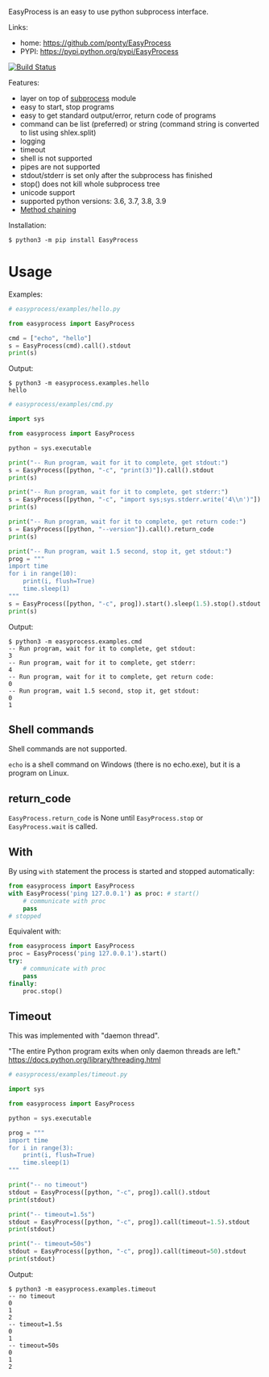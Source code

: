 EasyProcess is an easy to use python subprocess interface.

Links:
 * home: https://github.com/ponty/EasyProcess
 * PYPI: https://pypi.python.org/pypi/EasyProcess

[![Build Status](https://travis-ci.org/ponty/EasyProcess.svg?branch=master)](https://travis-ci.org/ponty/EasyProcess)

Features:
 - layer on top of [subprocess](https://docs.python.org/library/subprocess.html) module
 - easy to start, stop programs
 - easy to get standard output/error, return code of programs
 - command can be list (preferred) or string (command string is converted to list using shlex.split)
 - logging
 - timeout
 - shell is not supported
 - pipes are not supported
 - stdout/stderr is set only after the subprocess has finished
 - stop() does not kill whole subprocess tree
 - unicode support
 - supported python versions: 3.6, 3.7, 3.8, 3.9
 - [Method chaining](https://en.wikipedia.org/wiki/Method_chaining)
 
Installation:

```console
$ python3 -m pip install EasyProcess
```

Usage
=====

Examples:
```py
# easyprocess/examples/hello.py

from easyprocess import EasyProcess

cmd = ["echo", "hello"]
s = EasyProcess(cmd).call().stdout
print(s)

```

Output:
<!-- embedme doc/gen/python3_-m_easyprocess.examples.hello.txt -->

```console
$ python3 -m easyprocess.examples.hello
hello
```


```py
# easyprocess/examples/cmd.py

import sys

from easyprocess import EasyProcess

python = sys.executable

print("-- Run program, wait for it to complete, get stdout:")
s = EasyProcess([python, "-c", "print(3)"]).call().stdout
print(s)

print("-- Run program, wait for it to complete, get stderr:")
s = EasyProcess([python, "-c", "import sys;sys.stderr.write('4\\n')"]).call().stderr
print(s)

print("-- Run program, wait for it to complete, get return code:")
s = EasyProcess([python, "--version"]).call().return_code
print(s)

print("-- Run program, wait 1.5 second, stop it, get stdout:")
prog = """
import time
for i in range(10):
    print(i, flush=True)
    time.sleep(1)
"""
s = EasyProcess([python, "-c", prog]).start().sleep(1.5).stop().stdout
print(s)

```

Output:
<!-- embedme doc/gen/python3_-m_easyprocess.examples.cmd.txt -->

```console
$ python3 -m easyprocess.examples.cmd
-- Run program, wait for it to complete, get stdout:
3
-- Run program, wait for it to complete, get stderr:
4
-- Run program, wait for it to complete, get return code:
0
-- Run program, wait 1.5 second, stop it, get stdout:
0
1
```

Shell commands
--------------

Shell commands are not supported.

``echo`` is a shell command on Windows (there is no echo.exe),
but it is a program on Linux.

return_code
-----------

`EasyProcess.return_code` is None until
`EasyProcess.stop` or `EasyProcess.wait` is called.

With
----

By using `with` statement the process is started
and stopped automatically:
    
```python
from easyprocess import EasyProcess
with EasyProcess('ping 127.0.0.1') as proc: # start()
    # communicate with proc
    pass
# stopped
```

Equivalent with:
    
```python
from easyprocess import EasyProcess
proc = EasyProcess('ping 127.0.0.1').start()
try:
    # communicate with proc
    pass
finally:
    proc.stop()
```

Timeout
-------

This was implemented with "daemon thread".

"The entire Python program exits when only daemon threads are left."
https://docs.python.org/library/threading.html

```py
# easyprocess/examples/timeout.py

import sys

from easyprocess import EasyProcess

python = sys.executable

prog = """
import time
for i in range(3):
    print(i, flush=True)
    time.sleep(1)
"""

print("-- no timeout")
stdout = EasyProcess([python, "-c", prog]).call().stdout
print(stdout)

print("-- timeout=1.5s")
stdout = EasyProcess([python, "-c", prog]).call(timeout=1.5).stdout
print(stdout)

print("-- timeout=50s")
stdout = EasyProcess([python, "-c", prog]).call(timeout=50).stdout
print(stdout)

```

Output:

<!-- embedme doc/gen/python3_-m_easyprocess.examples.timeout.txt -->

```console
$ python3 -m easyprocess.examples.timeout
-- no timeout
0
1
2
-- timeout=1.5s
0
1
-- timeout=50s
0
1
2
```